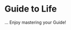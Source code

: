 # Guide to Life
...
Enjoy mastering your Guide!

<script async data-uid="4e0e09dbdb" src="https://virtusguide.kit.com/4e0e09dbdb/index.js"></script>





